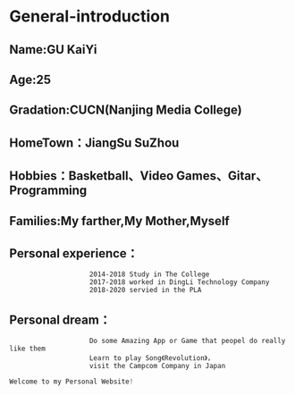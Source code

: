 # General-introduction
## Name:GU KaiYi
## Age:25 
## Gradation:CUCN(Nanjing Media College)
## HomeTown：JiangSu SuZhou
## Hobbies：Basketball、Video Games、Gitar、Programming
## Families:My farther,My Mother,Myself
## Personal experience：
                        2014-2018 Study in The College
                        2017-2018 worked in DingLi Technology Company
                        2018-2020 servied in the PLA
## Personal dream：
                        Do some Amazing App or Game that peopel do really like them
                        Learn to play Song《Revolution》，
                        visit the Campcom Company in Japan
                  
```javascript
Welcome to my Personal Website!
```

